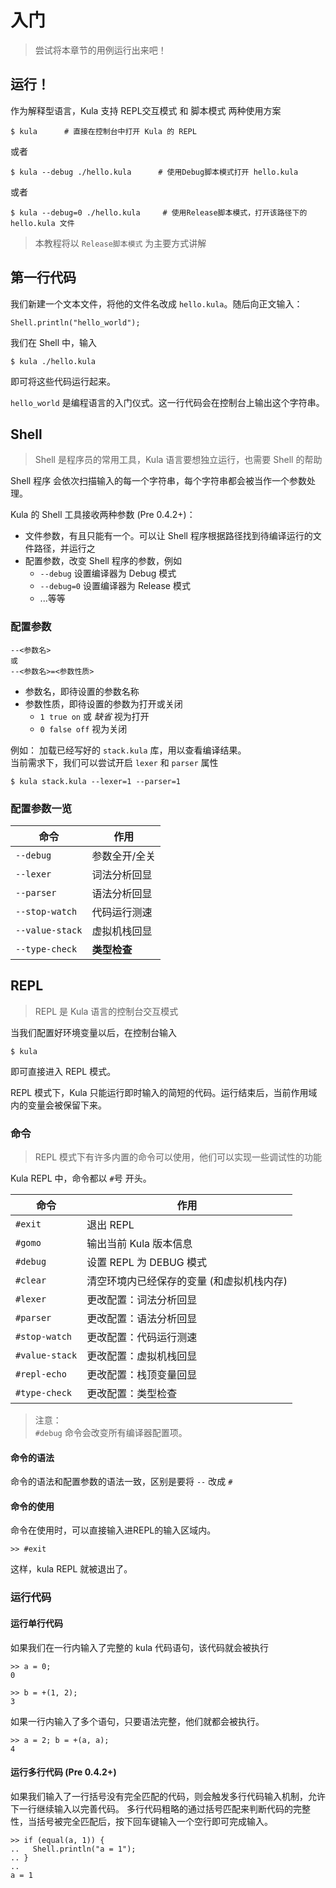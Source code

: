 # 入门
> 尝试将本章节的用例运行出来吧！

## 运行！
作为解释型语言，Kula 支持 REPL交互模式 和 脚本模式 两种使用方案

```shell
$ kula      # 直接在控制台中打开 Kula 的 REPL 
```
或者
```shell
$ kula --debug ./hello.kula      # 使用Debug脚本模式打开 hello.kula
```
或者
```shell
$ kula --debug=0 ./hello.kula     # 使用Release脚本模式，打开该路径下的 hello.kula 文件
```

> 本教程将以 `Release脚本模式` 为主要方式讲解

## 第一行代码
我们新建一个文本文件，将他的文件名改成 `hello.kula`。随后向正文输入：

```kula
Shell.println("hello_world");
```

我们在 Shell 中，输入
```
$ kula ./hello.kula
```
即可将这些代码运行起来。

`hello_world` 是编程语言的入门仪式。这一行代码会在控制台上输出这个字符串。

## Shell
> Shell 是程序员的常用工具，Kula 语言要想独立运行，也需要 Shell 的帮助

Shell 程序 会依次扫描输入的每一个字符串，每个字符串都会被当作一个参数处理。

Kula 的 Shell 工具接收两种参数 (Pre 0.4.2+)：
+ 文件参数，有且只能有一个。可以让 Shell 程序根据路径找到待编译运行的文件路径，并运行之
+ 配置参数，改变 Shell 程序的参数，例如
    + `--debug` 设置编译器为 Debug 模式
    + `--debug=0` 设置编译器为 Release 模式
    + ...等等

### 配置参数
```shell
--<参数名>
或
--<参数名>=<参数性质>
```
+ 参数名，即待设置的参数名称
+ 参数性质，即待设置的参数为打开或关闭
  + `1 true on` 或 *缺省* 视为打开
  + `0 false off` 视为关闭

例如：
加载已经写好的 `stack.kula` 库，用以查看编译结果。  
当前需求下，我们可以尝试开启 `lexer` 和 `parser` 属性
```shell
$ kula stack.kula --lexer=1 --parser=1
```

### 配置参数一览
| 命令            | 作用          |
| --------------- | ------------- |
| `--debug`       | 参数全开/全关 |
| `--lexer`       | 词法分析回显  |
| `--parser`      | 语法分析回显  |
| `--stop-watch`  | 代码运行测速  |
| `--value-stack` | 虚拟机栈回显  |
| `--type-check`  | **类型检查**  |

## REPL
> REPL 是 Kula 语言的控制台交互模式

当我们配置好环境变量以后，在控制台输入
```shell
$ kula
```
即可直接进入 REPL 模式。

REPL 模式下，Kula 只能运行即时输入的简短的代码。运行结束后，当前作用域内的变量会被保留下来。

### 命令
> REPL 模式下有许多内置的命令可以使用，他们可以实现一些调试性的功能

Kula REPL 中，命令都以 `#`号 开头。

| 命令           | 作用                                      |
| -------------- | ----------------------------------------- |
| `#exit`        | 退出 REPL                                 |
| `#gomo`        | 输出当前 Kula 版本信息                    |
| `#debug`       | 设置 REPL 为 DEBUG 模式                   |
| `#clear`       | 清空环境内已经保存的变量 (和虚拟机栈内存) |
| `#lexer`       | 更改配置：词法分析回显                    |
| `#parser`      | 更改配置：语法分析回显                    |
| `#stop-watch`  | 更改配置：代码运行测速                    |
| `#value-stack` | 更改配置：虚拟机栈回显                    |
| `#repl-echo`   | 更改配置：栈顶变量回显                    |
| `#type-check`  | 更改配置：类型检查                        |

> 注意：  
> `#debug` 命令会改变所有编译器配置项。

#### 命令的语法
命令的语法和配置参数的语法一致，区别是要将 `--` 改成 `#`

#### 命令的使用
命令在使用时，可以直接输入进REPL的输入区域内。
```
>> #exit
```
这样，kula REPL 就被退出了。

### 运行代码

#### 运行单行代码
如果我们在一行内输入了完整的 kula 代码语句，该代码就会被执行
```
>> a = 0;
0

>> b = +(1, 2);
3
```

如果一行内输入了多个语句，只要语法完整，他们就都会被执行。
```
>> a = 2; b = +(a, a);
4
```

#### 运行多行代码 (Pre 0.4.2+)
如果我们输入了一行括号没有完全匹配的代码，则会触发多行代码输入机制，允许下一行继续输入以完善代码。
多行代码粗略的通过括号匹配来判断代码的完整性，当括号被完全匹配后，按下回车键输入一个空行即可完成输入。

```
>> if (equal(a, 1)) {
..   Shell.println("a = 1");
.. }
..
a = 1
```